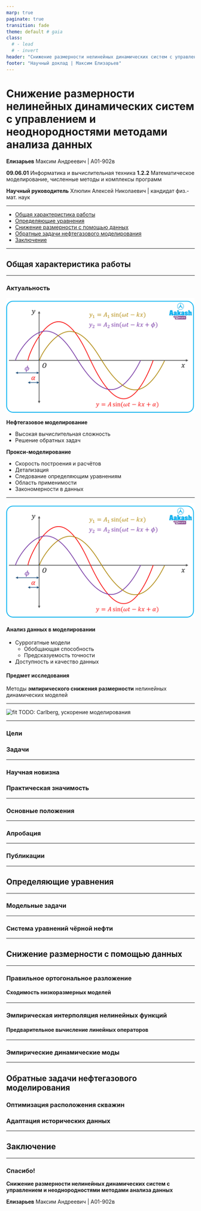 ```yaml
---
marp: true
paginate: true
transition: fade
theme: default # gaia
class:
  # - lead
  # - invert
header: "Снижение размерности нелинейных динамических систем с управлением и неоднородностями методами анализа данных"
footer: "Научный доклад | Максим Елизарьев"
---
```


<!-- _header: "Научный доклад" -->
<!-- _footer: "МФТИ | Долгопрудный, 2023г." -->
# Снижение размерности нелинейных динамических систем с управлением и неоднородностями методами анализа данных

**Елизарьев** Максим Андреевич | А01-902в

**09.06.01** Информатика и вычислительная техника
**1.2.2**   Математическое моделирование, численные методы и комплексы программ

**Научный руководитель**
Хлюпин Алексей Николаевич | кандидат физ.-мат. наук

---

- [Общая характеристика работы](#общая-характеристика-работы)
- [Определяющие уравнения](#определяющие-уравнения)
- [Снижение размерности с помощью данных](#снижение-размерности-с-помощью-данных)
- [Обратные задачи нефтегазового моделирования](#обратные-задачи-нефтегазового-моделирования)
- [Заключение](#заключение)

---

## Общая характеристика работы

<!-- - Актуальность, цели и задачи
- Теоретическая и практическая значимость
- Основные положения -->
---

### Актуальность

![bg left:25% 95%](./images/../../images/Lecture/1-wave-eq.png)

**Нефтегазовое моделирование**

- Высокая вычислительная сложность
- Решение обратных задач

**Прокси-моделирование**

- Скорость построения и расчётов
- Детализация
- Следование определяющим уравнениям
- Область применимости
- Закономерности в данных
---

![bg left:25% 95%](./images/../../images/Lecture/1-wave-eq.png)

#### Анализ данных в моделировании

- Суррогатные модели
  - Обобщающая способность
  - Предсказуемость точности
- Доступность и качество данных

#### Предмет исследования

Методы **эмпирического снижения размерности**
нелинейных динамических моделей

---

![fit]()
TODO: Carlberg, ускорение моделирования

---

### Цели

### Задачи

---

### Научная новизна

### Практическая значимость

---

### Основные положения

---

### Апробация

---

### Публикации

---

## Определяющие уравнения

---

### Модельные задачи

---

### Система уравнений чёрной нефти

---

## Снижение размерности с помощью данных

---

### Правильное ортогональное разложение

#### Сходимость низкоразмерных моделей

---

### Эмпирическая интерполяция нелинейных функций

#### Предварительное вычисление линейных операторов

---

### Эмпирические динамические моды

---

## Обратные задачи нефтегазового моделирования

### Оптимизация расположения скважин

### Адаптация исторических данных

---

## Заключение

---

### Спасибо!<!-- fit -->

**Снижение размерности нелинейных динамических систем
с управлением и неоднородностями методами анализа данных**

**Елизарьев** Максим Андреевич | А01-902в
